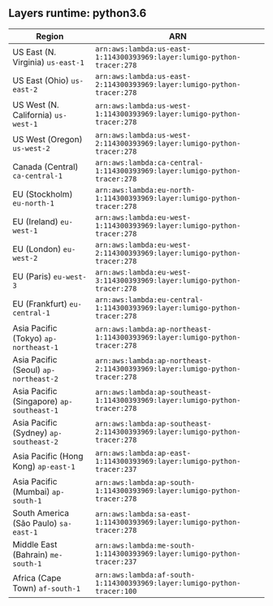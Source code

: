 Layers runtime: python3.6
----
| Region | ARN |
| --- | --- |
|US East (N. Virginia)  `us-east-1`|`arn:aws:lambda:us-east-1:114300393969:layer:lumigo-python-tracer:278`|
|US East (Ohio)  `us-east-2`|`arn:aws:lambda:us-east-2:114300393969:layer:lumigo-python-tracer:278`|
|US West (N. California)  `us-west-1`|`arn:aws:lambda:us-west-1:114300393969:layer:lumigo-python-tracer:278`|
|US West (Oregon)  `us-west-2`|`arn:aws:lambda:us-west-2:114300393969:layer:lumigo-python-tracer:278`|
|Canada (Central)  `ca-central-1`|`arn:aws:lambda:ca-central-1:114300393969:layer:lumigo-python-tracer:278`|
|EU (Stockholm)  `eu-north-1`|`arn:aws:lambda:eu-north-1:114300393969:layer:lumigo-python-tracer:278`|
|EU (Ireland)  `eu-west-1`|`arn:aws:lambda:eu-west-1:114300393969:layer:lumigo-python-tracer:278`|
|EU (London)  `eu-west-2`|`arn:aws:lambda:eu-west-2:114300393969:layer:lumigo-python-tracer:278`|
|EU (Paris)  `eu-west-3`|`arn:aws:lambda:eu-west-3:114300393969:layer:lumigo-python-tracer:278`|
|EU (Frankfurt)  `eu-central-1`|`arn:aws:lambda:eu-central-1:114300393969:layer:lumigo-python-tracer:278`|
|Asia Pacific (Tokyo)  `ap-northeast-1`|`arn:aws:lambda:ap-northeast-1:114300393969:layer:lumigo-python-tracer:278`|
|Asia Pacific (Seoul)  `ap-northeast-2`|`arn:aws:lambda:ap-northeast-2:114300393969:layer:lumigo-python-tracer:278`|
|Asia Pacific (Singapore)  `ap-southeast-1`|`arn:aws:lambda:ap-southeast-1:114300393969:layer:lumigo-python-tracer:278`|
|Asia Pacific (Sydney)  `ap-southeast-2`|`arn:aws:lambda:ap-southeast-2:114300393969:layer:lumigo-python-tracer:278`|
|Asia Pacific (Hong Kong)  `ap-east-1`|`arn:aws:lambda:ap-east-1:114300393969:layer:lumigo-python-tracer:237`|
|Asia Pacific (Mumbai)  `ap-south-1`|`arn:aws:lambda:ap-south-1:114300393969:layer:lumigo-python-tracer:278`|
|South America (São Paulo)  `sa-east-1`|`arn:aws:lambda:sa-east-1:114300393969:layer:lumigo-python-tracer:278`|
|Middle East (Bahrain)  `me-south-1`|`arn:aws:lambda:me-south-1:114300393969:layer:lumigo-python-tracer:237`|
|Africa (Cape Town)  `af-south-1`|`arn:aws:lambda:af-south-1:114300393969:layer:lumigo-python-tracer:100`|
